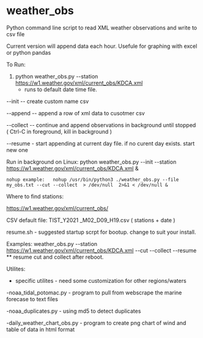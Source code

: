 # weather_obs
Python command line script to read XML weather observations and write to csv file

Current version will append data each hour.  Usefule for graphing with excel or python pandas

To Run:

1)  python weather_obs.py  --station https://w1.weather.gov/xml/current_obs/KDCA.xml
    - runs to default date time file.

--init <file>  -- create custom name csv

--append <file> -- append a row of xml data to cusotmer csv

--collect -- continue and append observations in background until stopped
   ( Ctrl-C in foreground, kill in background )


--resume - start appending at current day file.  if no curent day exists. start new one

Run in background on Linux:  python weather_obs.py --init --station https://w1.weather.gov/xml/current_obs/KDCA.xml &
    
    nohup example:   nohup /usr/bin/python3 ./weather_obs.py --file my_obs.txt --cut --collect  > /dev/null  2>&1 < /dev/null &


Where to find stations:

https://w1.weather.gov/xml/current_obs/


CSV default file:  TIST_Y2021 _M02_D09_H19.csv  ( stations + date )


resume.sh - suggested startup scrpt for bootup. change to suit your install.

Examples:
weather_obs.py  --station https://w1.weather.gov/xml/current_obs/KDCA.xml --cut --collect --resume  
** resume cut and collect after reboot. 

Utilites:
  * specific utilites - need some customization for other regions/waters  
                                                                                                                             
-noaa_tidal_potomac.py -  program to pull from webscrape the marine forecase to text files
                                                                                                                             
-noaa_duplicates.py - using md5 to detect duplicates     
                                                                                                                             
-daily_weather_chart_obs.py - program to create png chart of wind and table of data in html format      
                                                                                                                            
